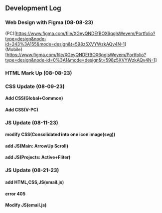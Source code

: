 ## Development Log

### Web Design with Figma (08-08-23)

(PC)[https://www.figma.com/file/XGeyQNDEfBOX6qgIsWeyem/Portfolio?type=design&node-id=243%3A155&mode=design&t=598z5XVYWzkAQv4N-1]<br />
(Mobile)[https://www.figma.com/file/XGeyQNDEfBOX6qgIsWeyem/Portfolio?type=design&node-id=0%3A1&mode=design&t=598z5XVYWzkAQv4N-1]

### HTML Mark Up (08-08-23)

### CSS Update (08-09-23)
#### Add CSS(Global+Common) 
#### Add CSS(V-PC)

### JS Update (08-11-23)
#### modify CSS(Consolidated into one icon image(svg))
#### add JS(Main: ArrowUp Scroll)
#### add JS(Projects: Active+Fliter)

### JS Update (08-21-23)
#### add HTML,CSS,JS(email.js)
#### error 405
#### Modify JS(email.js)

